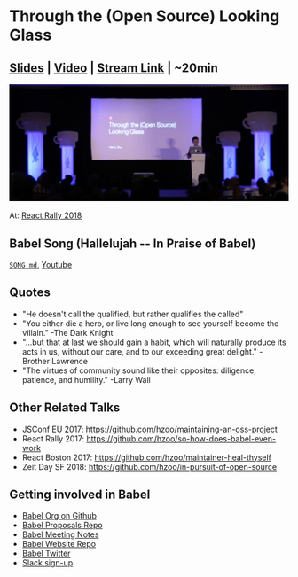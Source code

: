 # Through the (Open Source) Looking Glass

## [Slides](https://www.henryzoo.com/through-the-open-source-looking-glass) | [Video](https://youtu.be/h0sfFX7WH1c) | [Stream Link](https://youtu.be/ii-T6HrkZFM?t=5h29m42s) | ~20min

[![](talk.png)](https://youtu.be/h0sfFX7WH1c)

At: [React Rally 2018](http://www.reactrally.com/schedule)

## Babel Song (Hallelujah -- In Praise of Babel)

[`SONG.md`](https://github.com/babel/babel/blob/master/SONG.md), [Youtube](https://www.youtube.com/watch?v=40abpedBKK8)

## Quotes

- "He doesn't call the qualified, but rather qualifies the called"
- "You either die a hero, or live long enough to see yourself become the villain." -The Dark Knight
- "...but that at last we should gain a habit, which will naturally produce its acts in us, without our care, and to our exceeding great delight." -Brother Lawrence
- "The virtues of community sound like their opposites: diligence, patience, and humility." -Larry Wall

## Other Related Talks

- JSConf EU 2017: https://github.com/hzoo/maintaining-an-oss-project
- React Rally 2017: https://github.com/hzoo/so-how-does-babel-even-work
- React Boston 2017: https://github.com/hzoo/maintainer-heal-thyself
- Zeit Day SF 2018: https://github.com/hzoo/in-pursuit-of-open-source

## Getting involved in Babel
- [Babel Org on Github](https://github.com/babel)
- [Babel Proposals Repo](https://github.com/babel/proposals)
- [Babel Meeting Notes](https://github.com/babel/notes)
- [Babel Website Repo](https://github.com/babel/website)
- [Babel Twitter](https://twitter.com/babeljs)
- [Slack sign-up](slack.babeljs.io)
